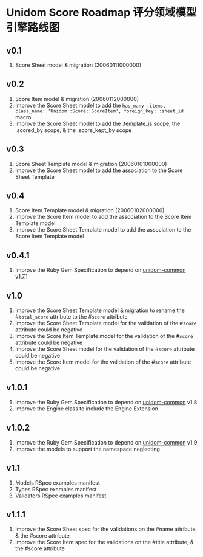 # Unidom Score Roadmap 评分领域模型引擎路线图

## v0.1
1. Score Sheet model & migration (20060111000000)

## v0.2
1. Score Item model & migration (20060112000000)
2. Improve the Score Sheet model to add the ``has_many :items, class_name: 'Unidom::Score::ScoreItem', foreign_key: :sheet_id`` macro
3. Improve the Score Sheet model to add the :template_is scope, the :scored_by scope, & the :score_kept_by scope

## v0.3
1. Score Sheet Template model & migration (20060101000000)
2. Improve the Score Sheet model to add the association to the Score Sheet Template

## v0.4
1. Score Item Template model & migration (20060102000000)
2. Improve the Score Item model to add the association to the Score Item Template model
3. Improve the Score Sheet Template model to add the association to the Score Item Template model

## v0.4.1
1. Improve the Ruby Gem Specification to depend on [unidom-common](https://github.com/topbitdu/unidom-common) v1.7.1

## v1.0
1. Improve the Score Sheet Template model & migration to rename the #``total_score`` attribute to the #``score`` attribute
2. Improve the Score Sheet Template model for the validation of the #``score`` attribute could be negative
3. Improve the Score Item Template model for the validation of the #``score`` attribute could be negative
4. Improve the Score Sheet model for the validation of the #``score`` attribute could be negative
5. Improve the Score Item model for the validation of the #``score`` attribute could be negative

## v1.0.1
1. Improve the Ruby Gem Specification to depend on [unidom-common](https://github.com/topbitdu/unidom-common) v1.8
2. Improve the Engine class to include the Engine Extension

## v1.0.2
1. Improve the Ruby Gem Specification to depend on [unidom-common](https://github.com/topbitdu/unidom-common) v1.9
2. Improve the models to support the namespace neglecting

## v1.1
1. Models RSpec examples manifest
2. Types RSpec examples manifest
3. Validators RSpec examples manifest

## v1.1.1
1. Improve the Score Sheet spec for the validations on the #name attribute, & the #score attribute
2. Improve the Score Item spec for the validations on the #title attribute, & the #score attribute
